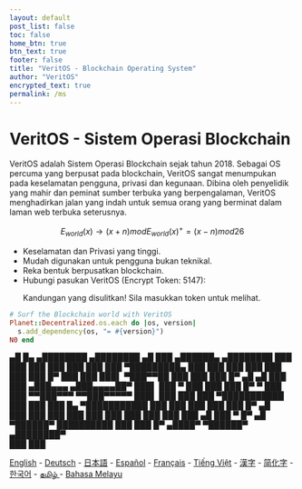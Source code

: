 ```yaml
---
layout: default
post_list: false
toc: false
home_btn: true
btn_text: true
footer: false
title: "VeritOS - Blockchain Operating System"
author: "VeritOS"
encrypted_text: true
permalink: /ms
---
```


# VeritOS - Sistem Operasi Blockchain

VeritOS adalah Sistem Operasi Blockchain sejak tahun 2018. Sebagai OS percuma yang berpusat pada blockchain, VeritOS sangat menumpukan pada keselamatan pengguna, privasi dan kegunaan. Dibina oleh penyelidik yang mahir dan peminat sumber terbuka yang berpengalaman, VeritOS menghadirkan jalan yang indah untuk semua orang yang berminat dalam laman web terbuka seterusnya.

$$
E_{world}(x)\rightarrow (x+n) mod E_{world}(x)^{+} = (x-n) mod 26 
$$

* Keselamatan dan Privasi yang tinggi.
* Mudah digunakan untuk pengguna bukan teknikal.
* Reka bentuk berpusatkan blockchain.
* Hubungi pasukan VeritOS (Encrypt Token: 5147):
  <p class="encrypted" id="ZER7V3r2Ps+rj3HROaB2LAQb1Zxdbzb4qS9VA/mKsq7QmWR+x8Bg==">Kandungan yang disulitkan! Sila masukkan token untuk melihat.</p>

```ruby
# Surf the Blockchain world with VeritOS
Planet::Decentralized.os.each do |os, version|
  s.add_dependency(os, "= #{version}")
N0 end
```

   ▄█    █▄     ▄████████    ▄████████  ▄█      ███      ▄██████▄     ▄████████ 
  ███    ███   ███    ███   ███    ███ ███  ▀█████████▄ ███    ███   ███    ███ 
  ███    ███   ███    █▀    ███    ███ ███▌    ▀███▀▀██ ███    ███   ███    █▀  ▄█  ▄█ 
  ███    ███  ▄███▄▄▄      ▄███▄▄▄▄██▀ ███▌     ███   ▀ ███    ███   ███          █▀   ▀
  ███    ███ ▀▀███▀▀▀     ▀▀███▀▀▀▀▀   ███▌     ███     ███    ███ ▀███████████ 
  ███    ███   ███    █▄  ▀███████████ ███      ███     ███    ███          ███    █▀  ▄█  
  ███    ███   ███    ███   ███    ███ ███      ███     ███    ███    ▄█    ███   ▀  █▀  ▄█  
   ▀██████▀    ██████████   ███    ███ █▀      ▄████▀    ▀██████▀   ▄████████▀  
                                                                                                                                                                                                                                          ███    ███                                                                       


[English](https://veritos.org/) - [Deutsch](de) - [日本語](ja) - [Español](es) - [Français](fr) - [Tiếng Việt](vi) - [漢字](zh-hant) - [简化字](zh-hans) - [한국어](ko) - [தமிழ் ](ta) - [Bahasa Melayu](ms)

